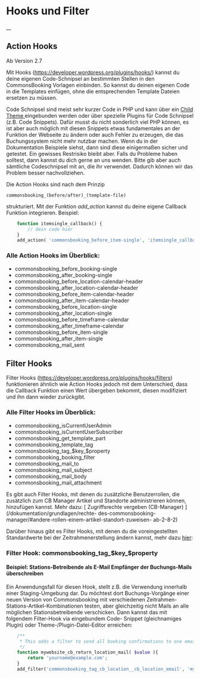 #  Hooks und Filter

__

##  Action Hooks

Ab Version 2.7

Mit Hooks (https://developer.wordpress.org/plugins/hooks/) kannst du deine eigenen
Code-Schnipsel an bestimmten Stellen in den CommonsBooking Vorlagen einbinden.
So kannst du deinen eigenen Code in die Templates einfügen, ohne die
entsprechenden Template Dateien ersetzen zu müssen.

Code Schnipsel sind meist sehr kurzer Code in PHP und kann über ein [ Child
Theme ](https://developer.wordpress.org/themes/advanced-topics/child-themes)
eingebunden werden oder über spezielle Plugins für Code Schnipsel (z.B. Code
Snippets). Dafür musst du nicht sonderlich viel PHP können, es ist aber auch
möglich mit diesen Snippets etwas fundamentales an der Funktion der Webseite
zu ändern oder auch Fehler zu erzeugen, die das Buchungssystem nicht mehr
nutzbar machen. Wenn du in der Dokumentation Beispiele siehst, dann sind diese
einigermaßen sicher und getestet. Ein gewisses Restrisiko bleibt aber. Falls
du Probleme haben solltest, dann kannst du dich gerne an uns wenden. Bitte gib
aber auch sämtliche Codeschnipsel mit an, die ihr verwendet. Dadurch können
wir das Problem besser nachvollziehen.

Die Action Hooks sind nach dem Prinzip



    commonsbooking_(before/after)_(template-file)

strukturiert. Mit der Funktion _add_action_ kannst du deine eigene Callback
Funktion integrieren. Beispiel:


```php
    function itemsingle_callback() {
        // dein code hier
    }
    add_action( 'commonsbooking_before_item-single', 'itemsingle_callback' );
```

###  Alle Action Hooks im Überblick:

  * commonsbooking_before_booking-single
  * commonsbooking_after_booking-single
  * commonsbooking_before_location-calendar-header
  * commonsbooking_after_location-calendar-header
  * commonsbooking_before_item-calendar-header
  * commonsbooking_after_item-calendar-header
  * commonsbooking_before_location-single
  * commonsbooking_after_location-single
  * commonsbooking_before_timeframe-calendar
  * commonsbooking_after_timeframe-calendar
  * commonsbooking_before_item-single
  * commonsbooking_after_item-single
  * commonsbooking_mail_sent

##  Filter Hooks

Filter Hooks (https://developer.wordpress.org/plugins/hooks/filters) funktionieren
ähnlich wie Action Hooks jedoch mit dem Unterschied, dass die Callback
Funktion einen Wert übergeben bekommt, diesen modifiziert und ihn dann wieder
zurückgibt.

###  Alle Filter Hooks im Überblick:

  * commonsbooking_isCurrentUserAdmin
  * commonsbooking_isCurrentUserSubscriber
  * commonsbooking_get_template_part
  * commonsbooking_template_tag
  * commonsbooking_tag_$key_$property
  * commonsbooking_booking_filter
  * commonsbooking_mail_to
  * commonsbooking_mail_subject
  * commonsbooking_mail_body
  * commonsbooking_mail_attachment

Es gibt auch Filter Hooks, mit denen du zusätzliche Benutzerrollen, die
zusätzlich zum CB Manager Artikel und Standorte administrieren können,
hinzufügen kannst.
Mehr dazu: [ Zugriffsrechte vergeben (CB-Manager) ](/dokumentation/grundlagen/rechte-
des-commonsbooking-manager/#andere-rollen-einem-artikel-standort-zuweisen-
ab-2-8-2)

Darüber hinaus gibt es Filter Hooks, mit denen du die voreingestellten
Standardwerte bei der Zeitrahmenerstellung ändern kannst, mehr dazu [hier](/dokumentation/erweiterte-funktionalitaet/standardwerte-fuer-zeitrahmenerstellung-aendern):
###  Filter Hook: commonsbooking_tag_$key_$property

####  Beispiel: Stations-Betreibende als E-Mail Empfänger der Buchungs-Mails überschreiben

Ein Anwendungsfall für diesen Hook, stellt z.B. die Verwendung innerhalb einer
Staging-Umgebung dar. Du möchtest dort Buchungs-Vorgänge einer neuen Version
von Commonsbooking mit verschiedenen Zeitrahmen-Stations-Artikel-Kombinationen
testen, aber gleichzeitig nicht Mails an alle möglichen Stationsbetreibende
verschicken. Dann kannst das mit folgendem Filter-Hook via eingebundem Code-
Snippet (gleichnamiges Plugin) oder Theme-/Plugin-Datei-Editor erreichen:


```php
    /**
     * This adds a filter to send all booking confirmations to one email adress.
     */
    function mywebsite_cb_return_location_mail( $value ){
        return 'yourname@example.com';
    }
    add_filter('commonsbooking_tag_cb_location__cb_location_email', 'mywebsite_cb_return_location_mail' );
```
